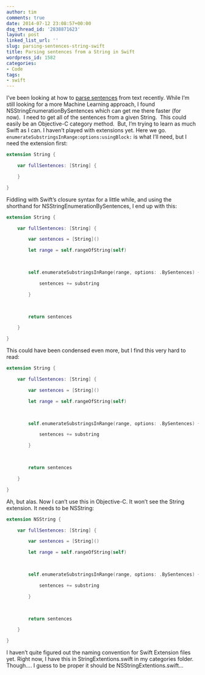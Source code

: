 ```yaml
---
author: tim
comments: true
date: 2014-07-12 23:08:57+00:00
dsq_thread_id: '2838871623'
layout: post
linked_list_url: ''
slug: parsing-sentences-string-swift
title: Parsing sentences from a String in Swift
wordpress_id: 1582
categories:
- Code
tags:
- swift
---
```


I’ve been looking at how to [parse
sentences](https://pinboard.in/u:broderboy/t:sentences/) from text recently.
While I’m still looking for a more Machine Learning approach, I found
NSStringEnumerationBySentences which can get me there faster (for now).  I
need to get all of the sentences from a given String.  This could easily be an
Objective-C category method.  But, I’m trying to learn as much Swift as I can.
I haven’t played with extensions yet. Here we go. ```enumerateSubstringsInRange:options:usingBlock:``` is what I’ll need, but I need
the extension first: 

```swift
extension String {

    var fullSentences: [String] {

    }

}
```

Fiddling with Swift’s closure syntax for a little while, and using the shorthand for NSStringEnumerationBySentences, I end up with this:

```swift
extension String {

    var fullSentences: [String] {

        var sentences = [String]()

        let range = self.rangeOfString(self)

        

        self.enumerateSubstringsInRange(range, options: .BySentences) { substring, substringRange, enclosingRange, inout in

            sentences += substring

        }

        

        return sentences

    }

}
```

This could have been condensed even more, but I find this very hard to read:

```swift
extension String {

    var fullSentences: [String] {

        var sentences = [String]()

        let range = self.rangeOfString(self)

        

        self.enumerateSubstringsInRange(range, options: .BySentences) { substring, _, _, _ in

            sentences += substring

        }

        

        return sentences

    }

}
```

Ah, but alas. Now I can’t use this in Objective-C. It won’t see the String extension.  It needs to be NSString:

```swift
extension NSString {

    var fullSentences: [String] {

        var sentences = [String]()

        let range = self.rangeOfString(self)

        

        self.enumerateSubstringsInRange(range, options: .BySentences) { substring, substringRange, enclosingRange, inout in

            sentences += substring

        }

        

        return sentences

    }

}
```

I haven’t quite figured out the naming convention for Swift Extension files yet. Right now, I have this in StringExtentions.swift in my categories folder.  Though…. I guess to be proper it should be NSStringExtentions.swift…
